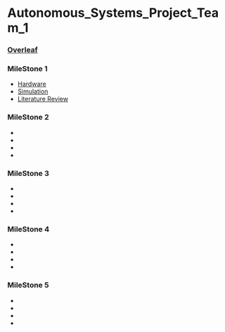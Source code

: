 # Autonomous_Systems_Project_Team_1 

### [Overleaf](https://www.overleaf.com/8317881217nwnzqvwkvkwh#5e357f)

### MileStone 1 
- [Hardware](/Milestone_01_Team_1/Hardware_Milestone_01_Team_5/)
- [Simulation](/Milestone_01_Team_1/Simulation_Milestone_01_Team_5/)
- [Literature Review](/Milestone_01_Team_1/Autonomous_Systems_Literature_Review_Team_5.pdf) 
### MileStone 2
-
-
-
-
### MileStone 3
-
-
-
-
### MileStone 4
-
-
-
-
### MileStone 5
-
-
-
-